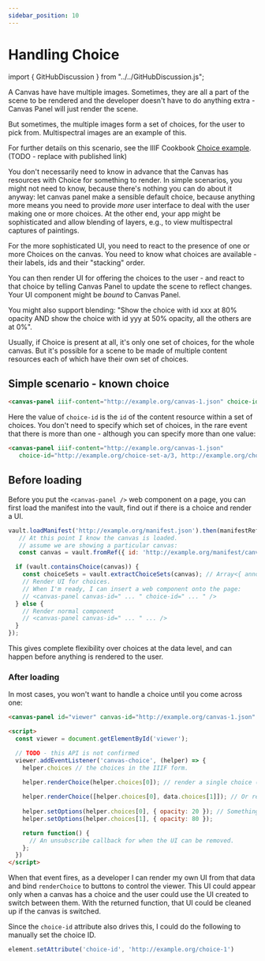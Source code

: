 ```yaml
---
sidebar_position: 10
---
```


# Handling Choice

import { GitHubDiscussion } from "../../GitHubDiscussion.js";

A Canvas have have multiple images. Sometimes, they are all a part of the scene to be rendered and the developer doesn't have to do anything extra - Canvas Panel will just render the scene.

But sometimes, the multiple images form a set of choices, for the user to pick from. Multispectral images are an example of this.

For further details on this scenario, see the IIIF Cookbook [Choice example](https://preview.iiif.io/cookbook/3333-choice/recipe/0033-choice/). (TODO - replace with published link)

You don't necessarily need to know in advance that the Canvas has resources with Choice for something to render. In simple scenarios, you might not need to know, because there's nothing you can do about it anyway: let canvas panel make a sensible default choice, because anything more means you need to provide _more_ user interface to deal with the user making one or more choices. At the other end, your app might be sophisticated and allow blending of layers, e.g., to view multispectral captures of paintings.

For the more sophisticated UI, you need to react to the presence of one or more Choices on the canvas. You need to know what choices are available - their labels, ids and their "stacking" order.

You can then render UI for offering the choices to the user - and react to that choice by telling Canvas Panel to update the scene to reflect changes. Your UI component might be _bound_ to Canvas Panel.

You might also support blending: "Show the choice with id xxx at 80% opacity AND show the choice with id yyy at 50% opacity, all the others are at 0%".

Usually, if Choice is present at all, it's only one set of choices, for the whole canvas. But it's possible for a scene to be made of multiple content resources each of which have their own set of choices.

## Simple scenario - known choice

<!-- TODO: GH-106 -->
```html
<canvas-panel iiif-content="http://example.org/canvas-1.json" choice-id="http://example.org/choice-1" />
```

Here the value of `choice-id` is the `id` of the content resource within a set of choices. You don't need to specify which set of choices, in the rare event that there is more than one - although you can specify more than one value:

```html
<canvas-panel iiif-content="http://example.org/canvas-1.json" 
   choice-id="http://example.org/choice-set-a/3, http://example.org/choice-set-b/7" />
```

## Before loading

Before you put the `<canvas-panel />` web component on a page, you can first load the manifest into the vault, find out if there is a choice and render a UI.

```js
vault.loadManifest('http://example.org/manifest.json').then(manifestRef => {
   // At this point I know the canvas is loaded.
   // assume we are showing a particular canvas:
   const canvas = vault.fromRef({ id: 'http://example.org/manifest/canvas-1.json', type: 'Canvas' });

  if (vault.containsChoice(canvas)) {
    const choiceSets = vault.extractChoiceSets(canvas); // Array<{ annotation: {}, choices: Choice[] }>
    // Render UI for choices.
    // When I'm ready, I can insert a web component onto the page:
    // <canvas-panel canvas-id=" ... " choice-id=" ... " />
  } else {
    // Render normal component
    // <canvas-panel canvas-id=" ... " ... />
  }
});
```

This gives complete flexibility over choices at the data level, and can happen before anything is rendered to the user.

### After loading

In most cases, you won't want to handle a choice until you come across one:

```html
<canvas-panel id="viewer" canvas-id="http://example.org/canvas-1.json" [ ... ] />

<script>
  const viewer = document.getElementById('viewer');

  // TODO - this API is not confirmed
  viewer.addEventListener('canvas-choice', (helper) => {
    helper.choices // the choices in the IIIF form.

    helper.renderChoice(helper.choices[0]); // render a single choice (hiding any others)
  
    helper.renderChoice([helper.choices[0], data.choices[1]]); // Or render multiple
  
    helper.setOptions(helper.choices[0], { opacity: 20 }); // Something to pass directly to the rendering
    helper.setOptions(helper.choices[1], { opacity: 80 });

    return function() {
      // An unsubscribe callback for when the UI can be removed.
    };
  })
</script>
```
When that event fires, as a developer I can render my own UI from that data and bind `renderChoice` to buttons to control the viewer. This UI could appear only when a canvas has a choice and the user could use the UI created to switch between them. With the returned function, that UI could be cleaned up if the canvas is switched.

Since the `choice-id` attribute also drives this, I could do the following to manually set the choice ID.

```js
element.setAttribute('choice-id', 'http://example.org/choice-1')
```


<GitHubDiscussion ghid="10" />